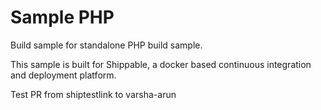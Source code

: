 Sample PHP
===============

Build sample for standalone PHP build sample.

This sample is built for Shippable, a docker based continuous integration and deployment platform.

Test PR from shiptestlink to varsha-arun
